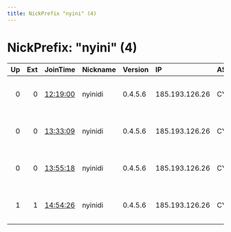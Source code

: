 ```yaml
---
title: NickPrefix "nyini" (4)
---
```


# NickPrefix: "nyini" (4)

|   Up |   Ext | JoinTime                                                                                            | Nickname   | Version   | IP             | AS        | CC   |   ORp |   Dirp | OS    | Contact                            |   eFamMembers |
|-----:|------:|:----------------------------------------------------------------------------------------------------|:-----------|:----------|:---------------|:----------|:-----|------:|-------:|:------|:-----------------------------------|--------------:|
|    0 |     0 | [12:19:00](https://metrics.torproject.org/rs.html#details/3CCFE9AF038C22D722F4461716B80CEBDA191C00) | nyinidi    | 0.4.5.6   | 185.193.126.26 | CYBERDYNE | se   |  9001 |      0 | Linux | black hane at protonmail dot com t |             1 |
|    0 |     0 | [13:33:09](https://metrics.torproject.org/rs.html#details/6EEB672B4E0779962DA213D1F0C191E1504B04A5) | nyinidi    | 0.4.5.6   | 185.193.126.26 | CYBERDYNE | se   |  9001 |   9030 | Linux | black hane at protonmail dot com t |             1 |
|    0 |     0 | [13:55:18](https://metrics.torproject.org/rs.html#details/A0A78ECC66CDCE6A8DA51204AF56294211C186CD) | nyinidi    | 0.4.5.6   | 185.193.126.26 | CYBERDYNE | se   |  9001 |   9030 | Linux | black hane at protonmail dot com t |             1 |
|    1 |     1 | [14:54:26](https://metrics.torproject.org/rs.html#details/9B27DD7346E58E2E0BD98BDE7A408A831AF8AAFF) | nyinidi    | 0.4.5.6   | 185.193.126.26 | CYBERDYNE | se   |  9001 |     80 | Linux | black hane at protonmail dot com t |             1 |
